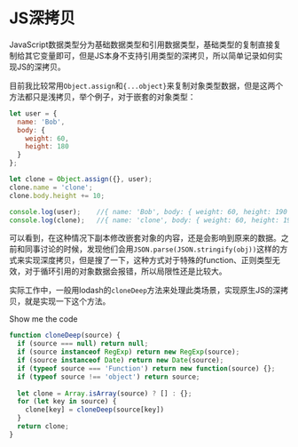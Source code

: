 # JS深拷贝

JavaScript数据类型分为基础数据类型和引用数据类型，基础类型的复制直接复制给其它变量即可，但是JS本身不支持引用类型的深拷贝，所以简单记录如何实现JS的深拷贝。

<!--more-->

目前我比较常用`Object.assign`和`{...object}`来复制对象类型数据，但是这两个方法都只是浅拷贝，举个例子，对于嵌套的对象类型：
```js
let user = {
  name: 'Bob',
  body: {
    weight: 60,
    height: 180
  }
};

let clone = Object.assign({}, user);
clone.name = 'clone';
clone.body.height += 10;

console.log(user);    //{ name: 'Bob', body: { weight: 60, height: 190 } }
console.log(clone);   //{ name: 'clone', body: { weight: 60, height: 190 } }
```
可以看到，在这种情况下副本修改嵌套对象的内容，还是会影响到原来的数据。之前和同事讨论的时候，发现他们会用`JSON.parse(JSON.stringify(obj))`这样的方式来实现深度拷贝，但是搜了一下，这种方式对于特殊的function、正则类型无效，对于循环引用的对象数据会报错，所以局限性还是比较大。

实际工作中，一般用lodash的`cloneDeep`方法来处理此类场景，实现原生JS的深拷贝，就是实现一下这个方法。

Show me the code
```js
function cloneDeep(source) {
  if (source === null) return null;
  if (source instanceof RegExp) return new RegExp(source);
  if (source instanceof Date) return new Date(source);
  if (typeof source === 'Function') return new function(source) {};
  if (typeof source !== 'object') return source;
  
  let clone = Array.isArray(source) ? [] : {};
  for (let key in source) {
    clone[key] = cloneDeep(source[key])
  }
  return clone;
}
```
